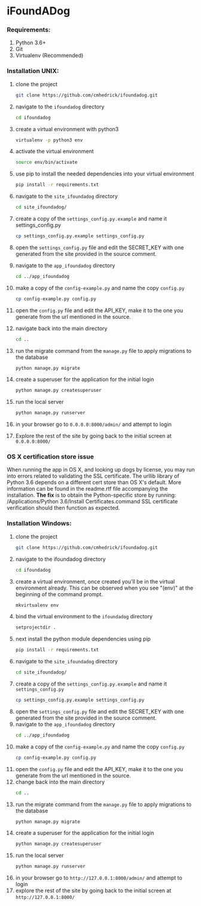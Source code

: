 # iFoundADog

### Requirements:
1. Python 3.6+
2. Git
3. Virtualenv (Recommended)

### Installation UNIX:
1. clone the project
	```bash
	git clone https://github.com/cmhedrick/ifoundadog.git
	```
2. navigate to the `ifoundadog` directory 
	```bash
	cd ifoundadog
	```
3. create a virtual environment with python3
	```bash
	virtualenv -p python3 env
	```
4. activate the virtual environment
	```bash
	source env/bin/activate
	```
5. use pip to install the needed dependencies into your virtual environment
	```bash
	pip install -r requirements.txt
	```
6. navigate to the `site_ifoundadog` directory
	```bash
	cd site_ifoundadog/
	```
7. create a copy of the `settings_config.py.example` and name it settings_config.py
	```bash
	cp settings_config.py.example settings_config.py
	```
8. open the `settings_config.py` file and edit the SECRET_KEY with one generated from the site provided in the source comment.
9. navigate to the `app_ifoundadog` directory
	```bash
	cd ../app_ifoundadog
	```
10. make a copy of the `config-example.py` and name the copy `config.py`
	```bash
	cp config-example.py config.py
	```
11. open the `config.py` file and edit the API_KEY, make it to the one you generate from the url mentioned in the source.
12. navigate back into the main directory
	```bash
	cd ..
	```
13. run the migrate command from the `manage.py` file to apply migrations to the database
	```bash
	python manage.py migrate
	```
14. create a superuser for the application for the initial login
	```bash
	python manage.py createsuperuser
	```
15. run the local server
	```bash
	python manage.py runserver
	```
16. in your browser go to `0.0.0.0:8000/admin/` and attempt to login

17. Explore the rest of the site by going back to the initial screen at `0.0.0.0:8000/`

### OS X certification store issue
When running the app in OS X, and looking up dogs by license, you may run into errors related to validating the SSL certificate.
The urllib library of Python 3.6 depends on a different cert store than OS X's default. More information can be found in the readme.rtf file accompanying the installation. **The fix** is to obtain the Python-specific store by running:
/Applications/Python 3.6/Install Certificates.command
SSL certificate verification should then function as expected. 


### Installation Windows:
1. clone the project
    ```bash
    git clone https://github.com/cmhedrick/ifoundadog.git
    ```
2. navigate to the ifoundadog directory
    ```bash
    cd ifoundadog
    ```
3. create a virtual environment, once created you'll be in the virtual environment already. This can be observed when you see "(env)" at the beginning of the command prompt.
    ```bash
    mkvirtualenv env
    ```
4. bind the virtual environment to the `ifoundadog` directory    
    ```bash
    setprojectdir .
    ```
5. next install the python module dependencies using pip
    ```bash
    pip install -r requirements.txt
    ```
6. navigate to the `site_ifoundadog` directory
    ```bash
    cd site_ifoundadog/
    ```
7. create a copy of the `settings_config.py.example` and name it `settings_config.py`
    ```bash
    cp settings_config.py.example settings_config.py
    ```
8. open the `settings_config.py` file and edit the SECRET_KEY with one generated from the site provided in the source comment.
9. navigate to the `app_ifoundadog` directory
    ```bash
    cd ../app_ifoundadog
    ```
10. make a copy of the `config-example.py` and name the copy `config.py`
    ```bash
    cp config-example.py config.py
    ```
11. open the `config.py` file and edit the API_KEY, make it to the one you generate from the url mentioned in the source.
12. change back into the main directory
    ```bash
    cd ..
    ```
13. run the migrate command from the `manage.py` file to apply migrations to the database
    ```bash
    python manage.py migrate
    ```
14. create a superuser for the application for the initial login
    ```bash
    python manage.py createsuperuser
    ```
15. run the local server
    ```bash
    python manage.py runserver
    ```
16. in your browser go to `http://127.0.0.1:8000/admin/` and attempt to login
17. explore the rest of the site by going back to the initial screen at `http://127.0.0.1:8000/`